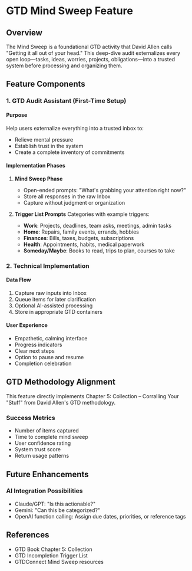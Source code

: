 # GTD Mind Sweep Feature

## Overview

The Mind Sweep is a foundational GTD activity that David Allen calls "Getting it all out of your head." This deep-dive audit externalizes every open loop—tasks, ideas, worries, projects, obligations—into a trusted system before processing and organizing them.

## Feature Components

### 1. GTD Audit Assistant (First-Time Setup)

#### Purpose
Help users externalize everything into a trusted inbox to:
- Relieve mental pressure
- Establish trust in the system
- Create a complete inventory of commitments

#### Implementation Phases

1. **Mind Sweep Phase**
   - Open-ended prompts: "What's grabbing your attention right now?"
   - Store all responses in the raw Inbox
   - Capture without judgment or organization

2. **Trigger List Prompts**
   Categories with example triggers:
   - **Work**: Projects, deadlines, team asks, meetings, admin tasks
   - **Home**: Repairs, family events, errands, hobbies
   - **Finances**: Bills, taxes, budgets, subscriptions
   - **Health**: Appointments, habits, medical paperwork
   - **Someday/Maybe**: Books to read, trips to plan, courses to take

### 2. Technical Implementation

#### Data Flow
1. Capture raw inputs into Inbox
2. Queue items for later clarification
3. Optional AI-assisted processing
4. Store in appropriate GTD containers

#### User Experience
- Empathetic, calming interface
- Progress indicators
- Clear next steps
- Option to pause and resume
- Completion celebration

## GTD Methodology Alignment

This feature directly implements Chapter 5: Collection – Corralling Your "Stuff" from David Allen's GTD methodology.

### Success Metrics
- Number of items captured
- Time to complete mind sweep
- User confidence rating
- System trust score
- Return usage patterns

## Future Enhancements

### AI Integration Possibilities
- Claude/GPT: "Is this actionable?"
- Gemini: "Can this be categorized?"
- OpenAI function calling: Assign due dates, priorities, or reference tags

## References

- GTD Book Chapter 5: Collection
- GTD Incompletion Trigger List
- GTDConnect Mind Sweep resources 